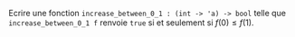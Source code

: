 Ecrire une fonction `increase_between_0_1 : (int -> 'a) -> bool`
telle que `increase_between_0_1 f` renvoie `true` si et seulement
si $f (0) \leq f (1)$.

